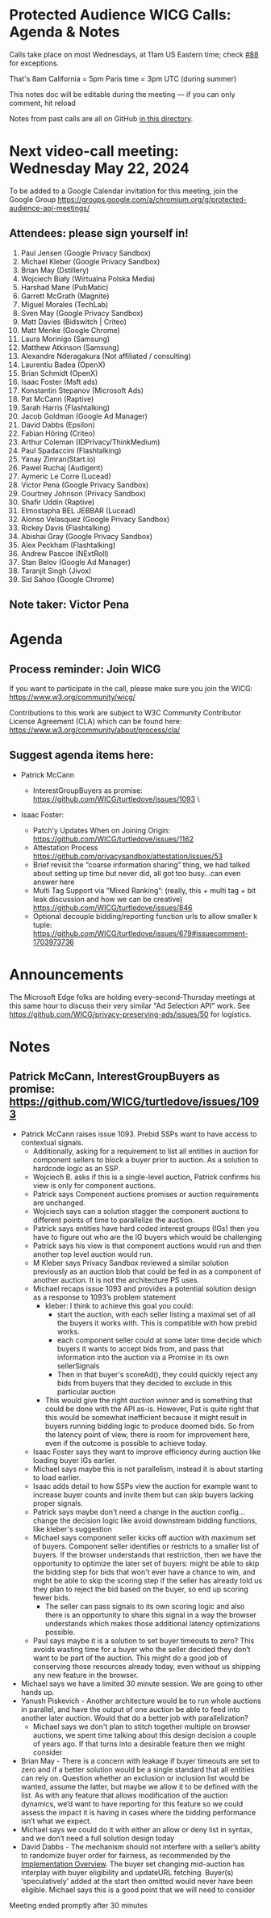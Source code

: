 # Protected Audience WICG Calls: Agenda & Notes

Calls take place on most Wednesdays, at 11am US Eastern time; check [#88](https://github.com/WICG/turtledove/issues/88) for exceptions.

That's 8am California = 5pm Paris time = 3pm UTC (during summer)

This notes doc will be editable during the meeting — if you can only comment, hit reload

Notes from past calls are all on GitHub [in this directory](https://github.com/WICG/turtledove/tree/main/meetings).


# Next video-call meeting: Wednesday May 22, 2024 

To be added to a Google Calendar invitation for this meeting, join the Google Group https://groups.google.com/a/chromium.org/g/protected-audience-api-meetings/ 


## Attendees: please sign yourself in!	 



1. Paul Jensen (Google Privacy Sandbox)
2. Michael Kleber (Google Privacy Sandbox)
3. Brian May (Dstillery)
4. Wojciech Biały (Wirtualna Polska Media)
5. Harshad Mane (PubMatic)
6. Garrett McGrath (Magnite)
7. Miguel Morales (TechLab)
8. Sven May (Google Privacy Sandbox)
9. Matt Davies (Bidswitch | Criteo)
10. Matt Menke (Google Chrome)
11. Laura Morinigo (Samsung)
12. Matthew Atkinson (Samsung)
13. Alexandre Nderagakura (Not affiliated / consulting)
14. Laurentiu Badea (OpenX)
15. Brian Schmidt (OpenX)
16. Isaac Foster (Msft ads)
17. Konstantin Stepanov (Microsoft Ads)
18. Pat McCann (Raptive)
19. Sarah Harris (Flashtalking) 
20. Jacob Goldman (Google Ad Manager)
21. David Dabbs (Epsilon)
22. Fabian Höring (Criteo)
23. Arthur Coleman (IDPrivacy/ThinkMedium)
24. Paul Spadaccini (Flashtalking)
25. Yanay Zimran(Start.io)
26. Pawel Ruchaj (Audigent)
27. Aymeric Le Corre (Lucead)
28. Victor Pena (Google Privacy Sandbox)
29. Courtney Johnson (Privacy Sandbox)
30. Shafir Uddin (Raptive)
31. Elmostapha BEL JEBBAR (Lucead)
32. Alonso Velasquez (Google Privacy Sandbox)
33. Rickey Davis (Flashtalking)
34. Abishai Gray (Google Privacy Sandbox)
35. Alex Peckham (Flashtalking)
36. Andrew Pascoe (NExtRoll)
37. Stan Belov (Google Ad Manager)
38. Taranjit Singh (Jivox)
39. Sid Sahoo (Google Chrome)


## Note taker: Victor Pena


# Agenda


## Process reminder: Join WICG

If you want to participate in the call, please make sure you join the WICG: https://www.w3.org/community/wicg/

Contributions to this work are subject to W3C Community Contributor License Agreement (CLA) which can be found here: https://www.w3.org/community/about/process/cla/ 


## Suggest agenda items here:



*   Patrick McCann
    *   InterestGroupBuyers as promise: https://github.com/WICG/turtledove/issues/1093  \

*   Isaac Foster:
    *   Patch’y Updates When on Joining Origin: https://github.com/WICG/turtledove/issues/1162
    *   Attestation Process  https://github.com/privacysandbox/attestation/issues/53 
    *   Brief revisit the “coarse information sharing” thing, we had talked about setting up time but never did, all got too busy…can even answer here
    *   Multi Tag Support via “Mixed Ranking”: (really, this + multi tag + bit leak discussion and how we can be creative) https://github.com/WICG/turtledove/issues/846
    *   Optional decouple bidding/reporting function urls to allow smaller k tuple: https://github.com/WICG/turtledove/issues/679#issuecomment-1703973736


# Announcements

The Microsoft Edge folks are holding every-second-Thursday meetings at this same hour to discuss their very similar "Ad Selection API" work.  See https://github.com/WICG/privacy-preserving-ads/issues/50 for logistics.


# Notes


## Patrick McCann, InterestGroupBuyers as promise: https://github.com/WICG/turtledove/issues/1093 



*   Patrick McCann raises issue 1093. Prebid SSPs want to have access to contextual signals. 
    *   Additionally, asking for a requirement to list all entities in auction for component sellers to block a buyer prior to auction. As a solution to hardcode logic as an SSP.
    *   Wojciech B. asks if this is a single-level auction, Patrick confirms his view is only for component auctions. 
    *   Patrick says Component auctions promises or auction requirements are unchanged. 
    *   Wojciech says can a solution stagger the component auctions to different points of time to parallelize the auction. 
    *   Patrick says entities have hard coded interest groups (IGs) then you have to figure out who are the IG buyers which would be challenging
    *   Patrick says his view is that component auctions would run and then another top level auction would run. 
    *   M Kleber says Privacy Sandbox reviewed a similar solution previously as an auction blob that could be fed in as a component of another auction. It is not the architecture PS uses.
    *   Michael recaps issue 1093 and provides a potential solution design as a response to 1093’s problem statement
        *   kleber: I think to achieve this goal you could:
            *   start the auction, with each seller listing a maximal set of all the buyers it works with.  This is compatible with how prebid works.
            *   each component seller could at some later time decide which buyers it wants to accept bids from, and pass that information into the auction via a Promise in its own sellerSignals
            *   Then in that buyer's scoreAd(), they could quickly reject any bids from buyers that they decided to exclude in this particular auction
        *   This would give the right _auction winner_ and is something that could be done with the API as-is.  However, Pat is quite right that this would be somewhat inefficient because it might result in buyers running bidding logic to produce doomed bids.  So from the latency point of view, there is room for improvement here, even if the outcome is possible to achieve today.
    *   Isaac Foster says they want to improve efficiency during auction like loading buyer IGs earlier. 
    *   Michael says maybe this is not parallelism, instead it is about starting to load earlier. 
    *   Isaac adds detail to how SSPs view the auction for example want to increase buyer counts and invite them but can skip buyers lacking proper signals. 
    *   Patrick says maybe don't need a change in the auction config…change the decision logic like avoid downstream bidding functions, like kleber's suggestion
    *   Michael says component seller kicks off auction with maximum set of buyers. Component seller identifies or restricts to a smaller list of buyers. If the browser understands that restriction, then we have the opportunity to optimize the later set of buyers: might be able to skip the bidding step for bids that won't ever have a chance to win, and might be able to skip the scoring step if the seller has already told us they plan to reject the bid based on the buyer, so end up scoring fewer bids. 
        *   The seller can pass signals to its own scoring logic and also there is an opportunity to share this signal in a way the browser understands which makes those additional latency optimizations possible.
    *   Paul says maybe it is a solution to set buyer timeouts to zero? This avoids wasting time for a buyer who the seller decided they don’t want to be part of the auction.  This might do a good job of conserving those resources already today, even without us shipping any new feature in the browser.
*   Michael says we have a limited 30 minute session. We are going to other hands up. 
*   Yanush Piskevich - Another architecture would be to run whole auctions in parallel, and have the output of one auction be able to feed into another later auction.  Would that do a better job with parallelization? 
    *   Michael says we don't plan to stitch together multiple on browser auctions, we spent time talking about this design decision a couple of years ago. If that turns into a desirable feature then we might consider 
*   Brian May - There is a concern with leakage if buyer timeouts are set to zero and if a better solution would be a single standard that all entities can rely on. Question whether an exclusion or inclusion list would be wanted, assume the latter, but maybe we allow it to be defined with the list. As with any feature that allows modification of the auction dynamics, we’d want to have reporting for this feature so we could assess the impact it is having in cases where the bidding performance isn’t what we expect.
*   Michael says we could do it with either an allow or deny list in syntax, and we don’t need a full solution design today
*   David Dabbs - The mechanism should not interfere with a seller’s ability to randomize buyer order for fairness, as recommended by the [Implementation Overview](https://github.com/WICG/turtledove/blob/main/PA_implementation_overview.md). The buyer set changing mid-auction has interplay with buyer eligibility and updateURL fetching. Buyer(s) ‘speculatively’ added at the start then omitted would never have been eligible.  Michael says this is a good point that we will need to consider

Meeting ended promptly after 30 minutes
